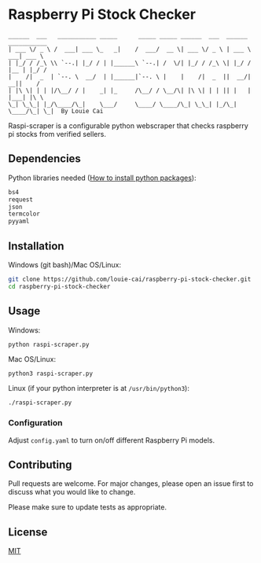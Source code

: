 # Raspberry Pi Stock Checker
 ```
______  ___   ___________ _____      _____ _____ ______  ___  ______ ___________ 
| ___ \/ _ \ /  ___| ___ \_   _|    /  ___/  __ \| ___ \/ _ \ | ___ \  ___| ___ \
| |_/ / /_\ \\ `--.| |_/ / | |______\ `--.| /  \/| |_/ / /_\ \| |_/ / |__ | |_/ /
|    /|  _  | `--. \  __/  | |______|`--. \ |    |    /|  _  ||  __/|  __||    / 
| |\ \| | | |/\__/ / |    _| |_     /\__/ / \__/\| |\ \| | | || |   | |___| |\ \
\_| \_\_| |_/\____/\_|    \___/     \____/ \____/\_| \_\_| |_/\_|   \____/\_| \_|  By Louie Cai
 ```

Raspi-scraper is a configurable python webscraper that checks raspberry pi stocks from verified sellers.



## Dependencies

Python libraries needed ([How to install python packages](https://packaging.python.org/en/latest/tutorials/installing-packages/)):

```python
bs4
request
json
termcolor
pyyaml
```



## Installation

Windows (git bash)/Mac OS/Linux:

```bash
git clone https://github.com/louie-cai/raspberry-pi-stock-checker.git
cd raspberry-pi-stock-checker
```



## Usage

Windows:

```bash
python raspi-scraper.py
```

Mac OS/Linux:

```
python3 raspi-scraper.py
```

Linux (if your python interpreter is at `/usr/bin/python3`):

```bash
./raspi-scraper.py
```

### Configuration

Adjust `config.yaml` to turn on/off different Raspberry Pi models.



## Contributing

Pull requests are welcome. For major changes, please open an issue first to discuss what you would like to change.

Please make sure to update tests as appropriate.



## License
[MIT](https://choosealicense.com/licenses/mit/)
